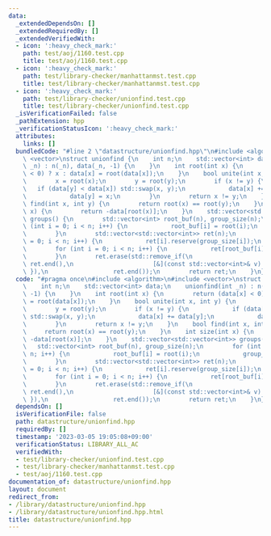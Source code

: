 ```yaml
---
data:
  _extendedDependsOn: []
  _extendedRequiredBy: []
  _extendedVerifiedWith:
  - icon: ':heavy_check_mark:'
    path: test/aoj/1160.test.cpp
    title: test/aoj/1160.test.cpp
  - icon: ':heavy_check_mark:'
    path: test/library-checker/manhattanmst.test.cpp
    title: test/library-checker/manhattanmst.test.cpp
  - icon: ':heavy_check_mark:'
    path: test/library-checker/unionfind.test.cpp
    title: test/library-checker/unionfind.test.cpp
  _isVerificationFailed: false
  _pathExtension: hpp
  _verificationStatusIcon: ':heavy_check_mark:'
  attributes:
    links: []
  bundledCode: "#line 2 \"datastructure/unionfind.hpp\"\n#include <algorithm>\n#include\
    \ <vector>\nstruct unionfind {\n    int n;\n    std::vector<int> data;\n    unionfind(int\
    \ _n) : n(_n), data(_n, -1) {\n    }\n    int root(int x) {\n        return (data[x]\
    \ < 0) ? x : data[x] = root(data[x]);\n    }\n    bool unite(int x, int y) {\n\
    \        x = root(x);\n        y = root(y);\n        if (x != y) {\n         \
    \   if (data[y] < data[x]) std::swap(x, y);\n            data[x] += data[y];\n\
    \            data[y] = x;\n        }\n        return x != y;\n    }\n    bool\
    \ find(int x, int y) {\n        return root(x) == root(y);\n    }\n    int size(int\
    \ x) {\n        return -data[root(x)];\n    }\n    std::vector<std::vector<int>>\
    \ groups() {\n        std::vector<int> root_buf(n), group_size(n);\n        for\
    \ (int i = 0; i < n; i++) {\n            root_buf[i] = root(i);\n            group_size[root_buf[i]]++;\n\
    \        }\n        std::vector<std::vector<int>> ret(n);\n        for (int i\
    \ = 0; i < n; i++) {\n            ret[i].reserve(group_size[i]);\n        }\n\
    \        for (int i = 0; i < n; i++) {\n            ret[root_buf[i]].push_back(i);\n\
    \        }\n        ret.erase(std::remove_if(\n                      ret.begin(),\
    \ ret.end(),\n                      [&](const std::vector<int>& v) { return v.empty();\
    \ }),\n                  ret.end());\n        return ret;\n    }\n};\n"
  code: "#pragma once\n#include <algorithm>\n#include <vector>\nstruct unionfind {\n\
    \    int n;\n    std::vector<int> data;\n    unionfind(int _n) : n(_n), data(_n,\
    \ -1) {\n    }\n    int root(int x) {\n        return (data[x] < 0) ? x : data[x]\
    \ = root(data[x]);\n    }\n    bool unite(int x, int y) {\n        x = root(x);\n\
    \        y = root(y);\n        if (x != y) {\n            if (data[y] < data[x])\
    \ std::swap(x, y);\n            data[x] += data[y];\n            data[y] = x;\n\
    \        }\n        return x != y;\n    }\n    bool find(int x, int y) {\n   \
    \     return root(x) == root(y);\n    }\n    int size(int x) {\n        return\
    \ -data[root(x)];\n    }\n    std::vector<std::vector<int>> groups() {\n     \
    \   std::vector<int> root_buf(n), group_size(n);\n        for (int i = 0; i <\
    \ n; i++) {\n            root_buf[i] = root(i);\n            group_size[root_buf[i]]++;\n\
    \        }\n        std::vector<std::vector<int>> ret(n);\n        for (int i\
    \ = 0; i < n; i++) {\n            ret[i].reserve(group_size[i]);\n        }\n\
    \        for (int i = 0; i < n; i++) {\n            ret[root_buf[i]].push_back(i);\n\
    \        }\n        ret.erase(std::remove_if(\n                      ret.begin(),\
    \ ret.end(),\n                      [&](const std::vector<int>& v) { return v.empty();\
    \ }),\n                  ret.end());\n        return ret;\n    }\n};"
  dependsOn: []
  isVerificationFile: false
  path: datastructure/unionfind.hpp
  requiredBy: []
  timestamp: '2023-03-05 19:05:08+09:00'
  verificationStatus: LIBRARY_ALL_AC
  verifiedWith:
  - test/library-checker/unionfind.test.cpp
  - test/library-checker/manhattanmst.test.cpp
  - test/aoj/1160.test.cpp
documentation_of: datastructure/unionfind.hpp
layout: document
redirect_from:
- /library/datastructure/unionfind.hpp
- /library/datastructure/unionfind.hpp.html
title: datastructure/unionfind.hpp
---
```

